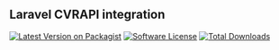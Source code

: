 ## Laravel CVRAPI integration

[![Latest Version on Packagist][ico-version]][link-packagist]
[![Software License][ico-license]](LICENSE.md)
[![Total Downloads][ico-downloads]][link-downloads]

[ico-version]: https://img.shields.io/packagist/v/lasserafn/cvrapi?style=flat-square
[ico-license]: https://img.shields.io/badge/license-MIT-brightgreen.svg?style=flat-square
[ico-travis]: https://img.shields.io/travis/lasserafn/cvrapi/master.svg?style=flat-square
[ico-scrutinizer]: https://img.shields.io/scrutinizer/coverage/g/lasserafn/cvrapi?style=flat-square
[ico-code-quality]: https://img.shields.io/scrutinizer/g/lasserafn/cvrapi?style=flat-square
[ico-downloads]: https://img.shields.io/packagist/dt/lasserafn/cvrapi?style=flat-square

[link-packagist]: https://packagist.org/packages/lasserafn/cvrapi
[link-downloads]: https://packagist.org/packages/lasserafn/cvrapi
